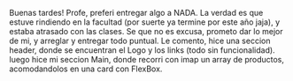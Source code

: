 Buenas tardes! Profe, preferi entregar algo a NADA.
La verdad es que estuve rindiendo en la facultad (por suerte ya termine por este año jaja), y estaba atrasado con las clases. Se que no es excusa, prometo dar lo mejor de mi, y arreglar y entregar todo puntual.
Le comento, hice una seccion header, donde se encuentran el Logo y los links (todo sin funcionalidad).
luego hice mi seccion Main, donde recorri con imap un array de productos, acomodandolos en una card con FlexBox.